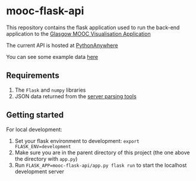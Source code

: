 # mooc-flask-api

This repository contains the flask application used to run the back-end application to the [Glasgow MOOC Visualisation Application](https://questionmarcus.github.io/mooc-visualisation-app)

The current API is hosted at [PythonAnywhere](https://questionmarcus.pythonanywhere.com)

You can see some example data [here](https://questionmarcus.pythonanywhere.com/studypath/2017)

## Requirements
1. The `Flask` and `numpy` libraries
2. JSON data returned from the [server parsing tools](https://www.github.com/questionmarcus/haskellmooc_logfiles)

## Getting started
For local development:
1. Set your flask environment to development: `export FLASK_ENV=development`
2. Make sure you are in the parent directory of this project (the one above the directory with `app.py`)
3. Run `FLASK_APP=mooc-flask-api/app.py flask run` to start the localhost development server
